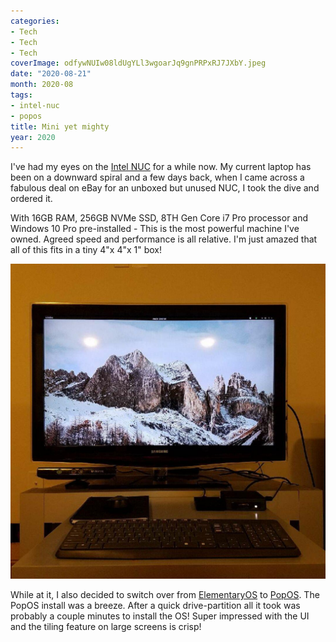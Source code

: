 ```yaml
---
categories:
- Tech
- Tech
- Tech
coverImage: odfywNUIw08ldUgYLl3wgoarJq9gnPRPxRJ7JXbY.jpeg
date: "2020-08-21"
month: 2020-08
tags:
- intel-nuc
- popos
title: Mini yet mighty
year: 2020
---
```


I've had my eyes on the [Intel NUC](https://www.intel.com/content/www/us/en/products/boards-kits/nuc.html) for a while now. My current laptop has been on a downward spiral and a few days back, when I came across a fabulous deal on eBay for an unboxed but unused NUC, I took the dive and ordered it.

With 16GB RAM, 256GB NVMe SSD, 8TH Gen Core i7 Pro processor and Windows 10 Pro pre-installed - This is the most powerful machine I've owned. Agreed speed and performance is all relative. I'm just amazed that all of this fits in a tiny 4"x 4"x 1" box!

![](images/odfywNUIw08ldUgYLl3wgoarJq9gnPRPxRJ7JXbY.jpeg)

While at it, I also decided to switch over from [ElementaryOS](https://elementary.io/) to [PopOS](https://pop.system76.com/). The PopOS install was a breeze. After a quick drive-partition all it took was probably a couple minutes to install the OS! Super impressed with the UI and the tiling feature on large screens is crisp!
